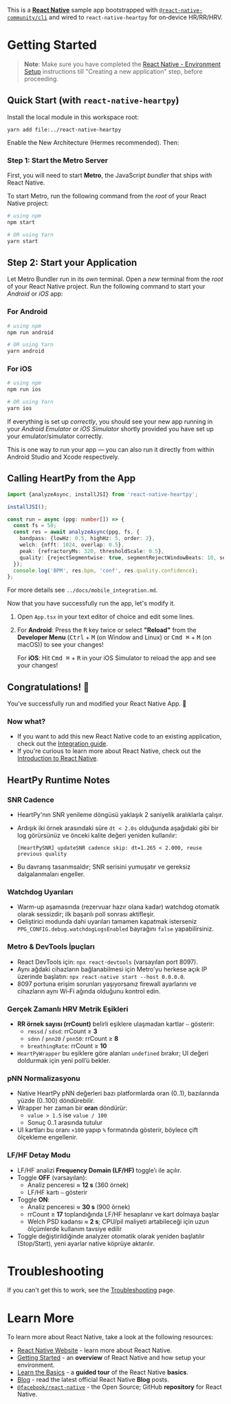 This is a [**React Native**](https://reactnative.dev) sample app bootstrapped with [`@react-native-community/cli`](https://github.com/react-native-community/cli) and wired to `react-native-heartpy` for on‑device HR/RR/HRV.

# Getting Started

>**Note**: Make sure you have completed the [React Native - Environment Setup](https://reactnative.dev/docs/environment-setup) instructions till "Creating a new application" step, before proceeding.

## Quick Start (with `react-native-heartpy`)

Install the local module in this workspace root:

```
yarn add file:../react-native-heartpy
```

Enable the New Architecture (Hermes recommended). Then:

### Step 1: Start the Metro Server

First, you will need to start **Metro**, the JavaScript _bundler_ that ships _with_ React Native.

To start Metro, run the following command from the _root_ of your React Native project:

```bash
# using npm
npm start

# OR using Yarn
yarn start
```

## Step 2: Start your Application

Let Metro Bundler run in its _own_ terminal. Open a _new_ terminal from the _root_ of your React Native project. Run the following command to start your _Android_ or _iOS_ app:

### For Android

```bash
# using npm
npm run android

# OR using Yarn
yarn android
```

### For iOS

```bash
# using npm
npm run ios

# OR using Yarn
yarn ios
```

If everything is set up _correctly_, you should see your new app running in your _Android Emulator_ or _iOS Simulator_ shortly provided you have set up your emulator/simulator correctly.

This is one way to run your app — you can also run it directly from within Android Studio and Xcode respectively.

## Calling HeartPy from the App

```ts
import {analyzeAsync, installJSI} from 'react-native-heartpy';

installJSI();

const run = async (ppg: number[]) => {
  const fs = 50;
  const res = await analyzeAsync(ppg, fs, {
    bandpass: {lowHz: 0.5, highHz: 5, order: 2},
    welch: {nfft: 1024, overlap: 0.5},
    peak: {refractoryMs: 320, thresholdScale: 0.5},
    quality: {rejectSegmentwise: true, segmentRejectWindowBeats: 10, segmentRejectMaxRejects: 3},
  });
  console.log('BPM', res.bpm, 'conf', res.quality.confidence);
};
```

For more details see `../docs/mobile_integration.md`.

Now that you have successfully run the app, let's modify it.

1. Open `App.tsx` in your text editor of choice and edit some lines.
2. For **Android**: Press the <kbd>R</kbd> key twice or select **"Reload"** from the **Developer Menu** (<kbd>Ctrl</kbd> + <kbd>M</kbd> (on Window and Linux) or <kbd>Cmd ⌘</kbd> + <kbd>M</kbd> (on macOS)) to see your changes!

   For **iOS**: Hit <kbd>Cmd ⌘</kbd> + <kbd>R</kbd> in your iOS Simulator to reload the app and see your changes!

## Congratulations! :tada:

You've successfully run and modified your React Native App. :partying_face:

### Now what?

- If you want to add this new React Native code to an existing application, check out the [Integration guide](https://reactnative.dev/docs/integration-with-existing-apps).
- If you're curious to learn more about React Native, check out the [Introduction to React Native](https://reactnative.dev/docs/getting-started).

## HeartPy Runtime Notes

### SNR Cadence

- HeartPy'nın SNR yenileme döngüsü yaklaşık 2 saniyelik aralıklarla çalışır.
- Ardışık iki örnek arasındaki süre `dt < 2.0s` olduğunda aşağıdaki gibi bir log görürsünüz ve önceki kalite değeri yeniden kullanılır:

  ```
  [HeartPySNR] updateSNR cadence skip: dt=1.265 < 2.000, reuse previous quality
  ```
- Bu davranış tasarımsaldır; SNR serisini yumuşatır ve gereksiz dalgalanmaları engeller.

### Watchdog Uyarıları

- Warm-up aşamasında (rezervuar hazır olana kadar) watchdog otomatik olarak sessizdir; ilk başarılı poll sonrası aktifleşir.
- Geliştirici modunda dahi uyarıları tamamen kapatmak isterseniz `PPG_CONFIG.debug.watchdogLogsEnabled` bayrağını `false` yapabilirsiniz.

### Metro & DevTools İpuçları

- React DevTools için: `npx react-devtools` (varsayılan port 8097).
- Aynı ağdaki cihazların bağlanabilmesi için Metro'yu herkese açık IP üzerinde başlatın: `npx react-native start --host 0.0.0.0`.
- 8097 portuna erişim sorunları yaşıyorsanız firewall ayarlarını ve cihazların aynı Wi‑Fi ağında olduğunu kontrol edin.

### Gerçek Zamanlı HRV Metrik Eşikleri

- **RR örnek sayısı (rrCount)** belirli eşiklere ulaşmadan kartlar `—` gösterir:
  - `rmssd` / `sdsd`: rrCount ≥ **3**
  - `sdnn` / `pnn20` / `pnn50`: rrCount ≥ **8**
  - `breathingRate`: rrCount ≥ **10**
- `HeartPyWrapper` bu eşiklere göre alanları `undefined` bırakır; UI değeri doldurmak için yeni poll’ü bekler.

### pNN Normalizasyonu

- Native HeartPy pNN değerleri bazı platformlarda oran (0..1), bazılarında yüzde (0..100) döndürebilir.
- Wrapper her zaman bir **oran** döndürür:
  - `value > 1.5` ise `value / 100`
  - Sonuç 0..1 arasında tutulur
- UI kartları bu oranı `×100` yapıp `%` formatında gösterir, böylece çift ölçekleme engellenir.

### LF/HF Detay Modu

- LF/HF analizi **Frequency Domain (LF/HF)** toggle’ı ile açılır.
- Toggle **OFF** (varsayılan):
  - Analiz penceresi ≈ **12 s** (360 örnek)
  - LF/HF kartı `—` gösterir
- Toggle **ON**:
  - Analiz penceresi ≈ **30 s** (900 örnek)
  - rrCount ≥ **17** toplandığında LF/HF hesaplanır ve kart dolmaya başlar
  - Welch PSD kadansı ≈ **2 s**; CPU/pil maliyeti artabileceği için uzun ölçümlerde kullanım tavsiye edilir
- Toggle değiştirildiğinde analyzer otomatik olarak yeniden başlatılır (Stop/Start), yeni ayarlar native köprüye aktarılır.

# Troubleshooting

If you can't get this to work, see the [Troubleshooting](https://reactnative.dev/docs/troubleshooting) page.

# Learn More

To learn more about React Native, take a look at the following resources:

- [React Native Website](https://reactnative.dev) - learn more about React Native.
- [Getting Started](https://reactnative.dev/docs/environment-setup) - an **overview** of React Native and how setup your environment.
- [Learn the Basics](https://reactnative.dev/docs/getting-started) - a **guided tour** of the React Native **basics**.
- [Blog](https://reactnative.dev/blog) - read the latest official React Native **Blog** posts.
- [`@facebook/react-native`](https://github.com/facebook/react-native) - the Open Source; GitHub **repository** for React Native.
